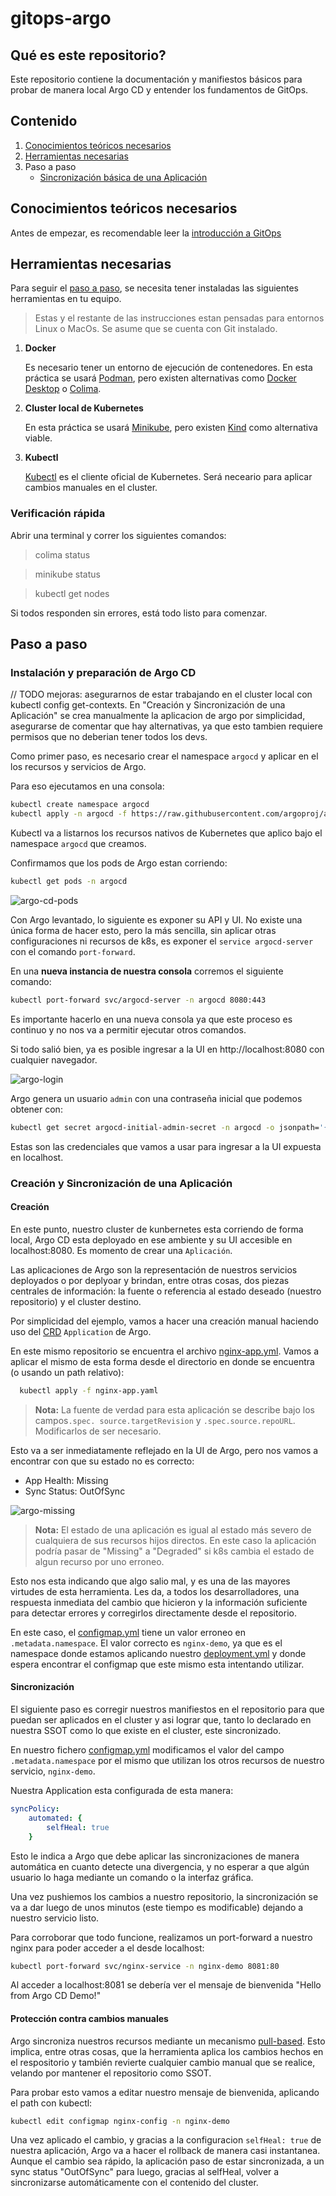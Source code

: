# gitops-argo

## Qué es este repositorio?

Este repositorio contiene la documentación y manifiestos básicos para probar de manera local Argo CD y entender los fundamentos de GitOps.

## Contenido

1. [Conocimientos teóricos necesarios](#conocimientos-teóricos-necesarios)
2. [Herramientas necesarias](#herramientas-necesarias)
3. Paso a paso 
   - [Sincronización básica de una Aplicación](#sincronización-básica-de-una-aplicación)

## Conocimientos teóricos necesarios

Antes de empezar, es recomendable leer la [introducción a GitOps](/docs/gitops.md)

## Herramientas necesarias

Para seguir el [paso a paso](#paso-a-paso), se necesita tener instaladas las siguientes herramientas en tu equipo.

> Estas y el restante de las instrucciones estan pensadas para entornos Linux o MacOs. Se asume que se cuenta con Git instalado.

1. **Docker**

    Es necesario tener un entorno de ejecución de contenedores.
    En esta práctica se usará [Podman](https://podman.io/), pero existen alternativas como [Docker Desktop](https://docs.docker.com/desktop/) o [Colima](https://github.com/abiosoft/colima).

2. **Cluster local de Kubernetes**

    En esta práctica se usará [Minikube](https://minikube.sigs.k8s.io/docs/), pero existen [Kind](https://kind.sigs.k8s.io/) como alternativa viable.

3. **Kubectl**

    [Kubectl](https://kubernetes.io/docs/tasks/tools/#kubectl) es el cliente oficial de Kubernetes. Será neceario para aplicar cambios manuales en el cluster.

### Verificación rápida

Abrir una terminal y correr los siguientes comandos:

> colima status

> minikube status

> kubectl get nodes

Si todos responden sin errores, está todo listo para comenzar.
    
## Paso a paso

### Instalación y preparación de Argo CD

// TODO mejoras: asegurarnos de estar trabajando en el cluster local con kubectl config get-contexts. En "Creación y Sincronización de una Aplicación" se crea manualmente la aplicacion de argo por simplicidad, asegurarse de comentar que hay alternativas, ya que esto tambien requiere permisos que no deberian tener todos los devs.

Como primer paso, es necesario crear el namespace `argocd` y aplicar en el los recursos y servicios de Argo.

Para eso ejecutamos en una consola:

```bash
kubectl create namespace argocd
kubectl apply -n argocd -f https://raw.githubusercontent.com/argoproj/argo-cd/stable/manifests/install.yaml
```

Kubectl va a listarnos los recursos nativos de Kubernetes que aplico bajo el namespace `argocd` que creamos.

Confirmamos que los pods de Argo estan corriendo:

```bash
kubectl get pods -n argocd 
```
![argo-cd-pods](./docs/images/argo-pods.png)

Con Argo levantado, lo siguiente es exponer su API y UI. No existe una única forma de hacer esto, pero la más sencilla, sin aplicar otras configuraciones ni recursos de k8s, es exponer el `service argocd-server` con el comando `port-forward`.

En una **nueva instancia de nuestra consola** corremos el siguiente comando:

```bash
kubectl port-forward svc/argocd-server -n argocd 8080:443
```

Es importante hacerlo en una nueva consola ya que este proceso es continuo y no nos va a permitir ejecutar otros comandos.

Si todo salió bien, ya es posible ingresar a la UI en http://localhost:8080 con cualquier navegador.

![argo-login](./docs/images/argo-login.png)

Argo genera un usuario `admin` con una contraseña inicial que podemos obtener con:

```bash
kubectl get secret argocd-initial-admin-secret -n argocd -o jsonpath='{.data.password}' | base64 -d
```

Estas son las credenciales que vamos a usar para ingresar a la UI expuesta en localhost.

### Creación y Sincronización de una Aplicación

#### Creación

En este punto, nuestro cluster de kunbernetes esta corriendo de forma local, Argo CD esta deployado en ese ambiente y su UI accesible en localhost:8080. Es momento de crear una `Aplicación`.

Las aplicaciones de Argo son la representación de nuestros servicios deployados o por deplyoar y brindan, entre otras cosas, dos piezas centrales de información: la fuente o referencia al estado deseado (nuestro repositorio) y el cluster destino.

Por simplicidad del ejemplo, vamos a hacer una creación manual haciendo uso del [CRD](https://kubernetes.io/docs/concepts/extend-kubernetes/api-extension/custom-resources/) `Application` de Argo.

En este mismo repositorio se encuentra el archivo [nginx-app.yml](./apps/nginx-app.yml). Vamos a aplicar el mismo de esta forma desde el directorio en donde se encuentra (o usando un path relativo):

```bash
  kubectl apply -f nginx-app.yaml
```

> **Nota:** La fuente de verdad para esta aplicación se describe bajo los campos`.spec. source.targetRevision` y `.spec.source.repoURL`. Modificarlos de ser necesario.

Esto va a ser inmediatamente reflejado en la UI de Argo, pero nos vamos a encontrar con que su estado no es correcto:
- App Health: Missing
- Sync Status: OutOfSync

![argo-missing](./docs/images/argo-missing.png)

> **Nota:** El estado de una aplicación es igual al estado más severo de cualquiera de sus recursos hijos directos. En este caso la aplicación podría pasar de "Missing" a "Degraded" si k8s cambia el estado de algun recurso por uno erroneo.    

Esto nos esta indicando que algo salio mal, y es una de las mayores virtudes de esta herramienta. Les da, a todos los desarrolladores, una respuesta inmediata del cambio que hicieron y la información suficiente para detectar errores y corregirlos directamente desde el repositorio.

En este caso, el [configmap.yml](/manifests/nginx/configmap.yml) tiene un valor erroneo en `.metadata.namespace`. El valor correcto es `nginx-demo`, ya que es el namespace donde estamos aplicando nuestro [deployment.yml](/manifests/nginx/deployment.yml) y donde espera encontrar el configmap que este mismo esta intentando utilizar.

#### Sincronización

El siguiente paso es corregir nuestros manifiestos en el repositorio para que puedan ser aplicados en el cluster y asi lograr que, tanto lo declarado en nuestra SSOT como lo que existe en el cluster, este sincronizado.

En nuestro fichero [configmap.yml](/manifests/nginx/configmap.yml) modificamos el valor del campo `.metadata.namespace` por el mismo que utilizan los otros recursos de nuestro servicio, `nginx-demo`.

Nuestra Application esta configurada de esta manera:

```yaml
syncPolicy:
    automated: {
        selfHeal: true
    }
```

Esto le indica a Argo que debe aplicar las sincronizaciones de manera automática en cuanto detecte una divergencia, y no esperar a que algún usuario lo haga mediante un comando o la interfaz gráfica.

Una vez pushiemos los cambios a nuestro repositorio, la sincronización se va a dar luego de unos minutos (este tiempo es modificable) dejando a nuestro servicio listo.

Para corroborar que todo funcione, realizamos un port-forward a nuestro nginx para poder acceder a el desde localhost:

```bash
kubectl port-forward svc/nginx-service -n nginx-demo 8081:80
```

Al acceder a localhost:8081 se debería ver el mensaje de bienvenida "Hello from Argo CD Demo!"

#### Protección contra cambios manuales

Argo sincroniza nuestros recursos mediante un mecanismo [pull-based](./docs/gitops.md). Esto implica, entre otras cosas, que la herramienta aplica los cambios hechos en el respositorio y también revierte cualquier cambio manual que se realice, velando por mantener el repositorio como SSOT.

Para probar esto vamos a editar nuestro mensaje de bienvenida, aplicando el path con kubectl:

```bash
kubectl edit configmap nginx-config -n nginx-demo
```

Una vez aplicado el cambio, y gracias a la configuracion `selfHeal: true` de nuestra aplicación, Argo va a hacer el rollback de manera casi instantanea. Aunque el cambio sea rápido, la aplicación paso de estar sincronizada, a un sync status "OutOfSync" para luego, gracias al selfHeal, volver a sincronizarse automáticamente con el contenido del cluster.

